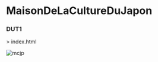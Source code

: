 # MaisonDeLaCultureDuJapon

<h3>DUT1</h3>
<p> 
  > index.html
</p> 

![mcjp](https://user-images.githubusercontent.com/65168751/163713278-fd9ab04b-bfb1-4b29-ae48-0a8fe5d0e549.png)
